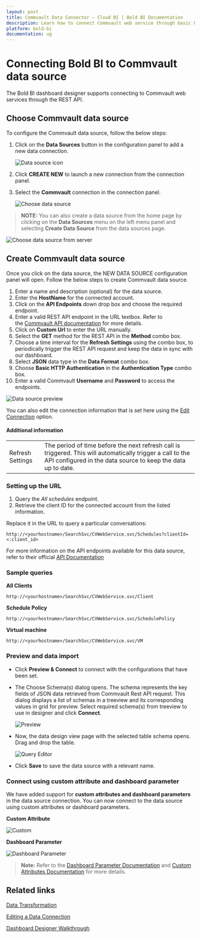 ```yaml
---
layout: post
title: Commvault Data Connector – Cloud BI | Bold BI Documentation
description: Learn how to connect Commvault web service through basic http authentication with Bold BI Cloud and create data source.
platform: bold-bi
documentation: ug
---
```


# Connecting Bold BI to Commvault data source
The Bold BI dashboard designer supports connecting to Commvault web services through the REST API. 

## Choose Commvault data source

To configure the Commvault data source, follow the below steps:

1. Click on the **Data Sources** button in the configuration panel to add a new data connection.

   ![Data source icon](/static/assets/working-with-datasource/data-connectors/images/common/DataSourcesIcon.png)

2. Click **CREATE NEW** to launch a new connection from the connection panel.
3. Select the **Commvault** connection in the connection panel.

   ![Choose data source](/static/assets/working-with-datasource/data-connectors/images/commvault/ChooseDS.png)

> **NOTE:** You can also create a data source from the home page by clicking on the **Data Sources** menu on the left menu panel and selecting **Create Data Source** from the data sources page.

   ![Choose data source from server](/static/assets/working-with-datasource/data-connectors/images/commvault/ChooseDS_Server.png)

## Create Commvault data source
Once you click on the data source, the NEW DATA SOURCE configuration panel will open. Follow the below steps to create Commvault data source.
1. Enter a name and description (optional) for the data source.
2. Enter the **HostName** for the connected account.
3. Click on the **API Endpoints** down drop box and choose the required endpoint.
4. Enter a valid REST API endpoint in the URL textbox. Refer to the [Commvault API documentation](https://documentation.commvault.com/v11/essential/rest_api_overview.html) for more details.
5. Click on **Custom Url** to enter the URL manually.
6. Select the **GET** method for the REST API in the **Method** combo box.
7. Choose a time interval for the **Refresh Settings** using the combo box, to periodically trigger the REST API request and keep the data in sync with our dashboard.  
8. Select **JSON** data type in the **Data Format** combo box.
9. Choose **Basic HTTP Authentication** in the **Authentication Type** combo box.
10. Enter a valid Commvault **Username** and **Password** to access the endpoints.

![Data source preview](/static/assets/working-with-datasource/data-connectors/images/commvault/DataSourcesView.png)

You can also edit the connection information that is set here using the [Edit Connection](/working-with-data-sources/editing-a-data-connection/) option.

#### Additional information
<table width="600">
<tr>
<td>
Refresh Settings
</td>
<td>
The period of time before the next refresh call is triggered. This will automatically trigger a call to the API configured in the data source to keep the data up to date.
</td>
</tr>
</table>

### Setting up the URL

1. Query the <i>All schedules</i> endpoint.
2. Retrieve the client ID for the connected account from the listed information.

Replace it in the URL to query a particular conversations:

`http://<yourhostname>/SearchSvc/CVWebService.svc/Schedules?clientId=<:client_id>`

For more information on the API endpoints available for this data source, refer to their official [API Documentation](https://documentation.commvault.com/commvault/v11/article?p=45540.htm)

### Sample queries

**All Clients**

`http://<yourhostname>/SearchSvc/CVWebService.svc/Client`

**Schedule Policy**

`http://<yourhostname>/SearchSvc/CVWebService.svc/SchedulePolicy`

**Virtual machine**

`http://<yourhostname>/SearchSvc/CVWebService.svc/VM`


### Preview and data import
* Click **Preview & Connect** to connect with the configurations that have been set.
* The Choose Schema(s) dialog opens. The schema represents the key fields of JSON data retrieved from Commvault Rest API request. This dialog displays a list of schemas in a treeview and its corresponding values in grid for preview. Select required schema(s) from treeview to use in designer and click **Connect**.

   ![Preview](/static/assets/working-with-datasource/data-connectors/images/common/Preview.png)

* Now, the data design view page with the selected table schema opens. Drag and drop the table.

   ![Query Editor](/static/assets/working-with-datasource/data-connectors/images/common/QueryEditor.png)

* Click **Save** to save the data source with a relevant name.

### Connect using custom attribute and dashboard parameter

We have added support for **custom attributes and dashboard parameters** in the data source connection. You can now connect to the data source using custom attributes or dashboard parameters.

**Custom Attribute**

![Custom](/static/assets/working-with-datasource/data-connectors/images/commvault/Custom.png)

**Dashboard Parameter**

![Dashboard Parameter](/static/assets/working-with-datasource/data-connectors/images/commvault/Dashboardparameter.png)

>**Note:** Refer to the [Dashboard Parameter Documentation](https://help.boldbi.com/working-with-data-sources/dashboard-parameter/) and [Custom Attributes Documentation](https://help.boldbi.com/working-with-data-sources/configuring-custom-attribute/) for more details.

## Related links
[Data Transformation](/working-with-data-sources/data-modeling/joining-table/)

[Editing a Data Connection](/working-with-data-sources/editing-a-data-connection/)   

[Dashboard Designer Walkthrough](/getting-started/creating-dashboard/)